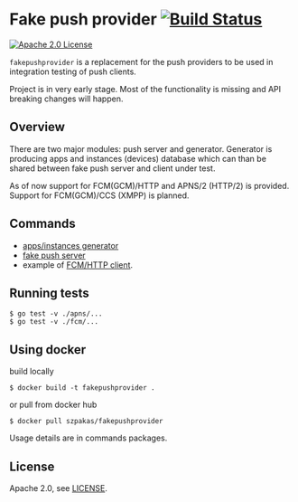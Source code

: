 # Fake push provider [![Build Status](https://travis-ci.org/szpakas/fakepushprovider.svg?branch=master)](https://travis-ci.org/szpakas/fakepushprovider)

[![Apache 2.0 License](https://img.shields.io/badge/license-Apache%202.0-blue.svg)](https://github.com/szpakas/fakepushprovider/blob/master/LICENSE)

`fakepushprovider` is a replacement for the push providers to be used in integration testing of push clients.

Project is in very early stage. Most of the functionality is missing and API breaking changes will happen.

## Overview

There are two major modules: push server and generator. Generator is producing apps and instances (devices) database which can than be shared between fake push server and client under test.

As of now support for FCM(GCM)/HTTP and APNS/2 (HTTP/2) is provided. Support for FCM(GCM)/CCS (XMPP) is planned.

## Commands

- [apps/instances generator](./cmd/generator)
- [fake push server](./cmd/server)
- example of [FCM/HTTP client](./cmd/test-gcmhttp).

## Running tests

    $ go test -v ./apns/...
    $ go test -v ./fcm/...

## Using docker

build locally

    $ docker build -t fakepushprovider .

or pull from docker hub

    $ docker pull szpakas/fakepushprovider

Usage details are in commands packages.

## License

Apache 2.0, see [LICENSE](./LICENSE).
